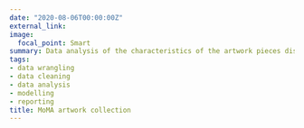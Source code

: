 ```yaml
---
date: "2020-08-06T00:00:00Z"
external_link: 
image:
  focal_point: Smart
summary: Data analysis of the characteristics of the artwork pieces displayed at MoMA (New York).
tags:
- data wrangling
- data cleaning
- data analysis
- modelling
- reporting
title: MoMA artwork collection
---
```



